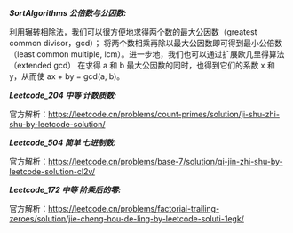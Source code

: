 **_SortAlgorithms 公倍数与公因数:_**

利用辗转相除法，我们可以很方便地求得两个数的最大公因数（greatest common divisor，gcd）； 
将两个数相乘再除以最大公因数即可得到最小公倍数（least common multiple, lcm）。进一步地，我们也可以通过扩展欧几里得算法（extended gcd）
在求得 a 和 b 最大公因数的同时，也得到它们的系数 x 和 y，从而使 ax + by = gcd(a, b)。

**_Leetcode_204 中等 计数质数:_**

官方解析：https://leetcode.cn/problems/count-primes/solution/ji-shu-zhi-shu-by-leetcode-solution/

**_Leetcode_504 简单 七进制数:_**

官方解析：https://leetcode.cn/problems/base-7/solution/qi-jin-zhi-shu-by-leetcode-solution-cl2v/

**_Leetcode_172 中等 阶乘后的零:_**

官方解析：https://leetcode.cn/problems/factorial-trailing-zeroes/solution/jie-cheng-hou-de-ling-by-leetcode-soluti-1egk/